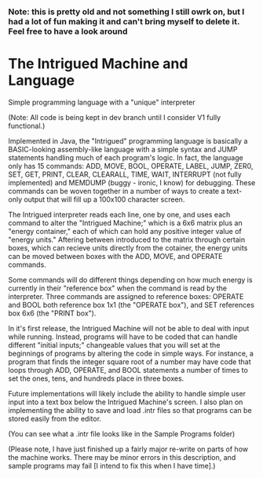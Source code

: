 ### Note: this is pretty old and not something I still owrk on, but I had a lot of fun making it and can't bring myself to delete it. Feel free to have a look around

# The Intrigued Machine and Language
Simple programming language with a "unique" interpreter

(Note: All code is being kept in dev branch until I consider V1 fully functional.)

Implemented in Java, the "Intrigued" programming language is basically a BASIC-looking assembly-like language with a simple syntax and JUMP statements handling much of each program's logic. In fact, the language only has 15 commands: ADD, MOVE, BOOL, OPERATE, LABEL, JUMP, ZER0, SET, GET, PRINT, CLEAR, CLEARALL, TIME, WAIT, INTERRUPT (not fully implemented) and MEMDUMP (buggy - ironic, I know) for debugging. These commands can be woven together in a number of ways to create a text-only output that will fill up a 100x100 character screen.

The Intrigued interpreter reads each line, one by one, and uses each command to alter the "Intrigued Machine;" which is a 6x6 matrix plus an "energy container," each of which can hold any positive integer value of "energy units." Aftering between introduced to the matrix through certain boxes, which can recieve units directly from the cotainer, the energy units can be moved between boxes with the ADD, MOVE, and OPERATE commands.  

Some commands will do different things depending on how much energy is currently in their "reference box" when the command is read by the interpreter. Three commands are assigned to reference boxes: OPERATE and BOOL both reference box 1x1 (the "OPERATE box"), and SET references box 6x6 (the "PRINT box"). 

In it's first release, the Intrigued Machine will not be able to deal with input while running. Instead, programs will have to be coded that can handle different "initial inputs;" changeable values that you will set at the beginnings of programs by altering the code in simple ways. For instance, a program that finds the integer square root of a number may have code that loops through ADD, OPERATE, and BOOL statements a number of times to set the ones, tens, and hundreds place in three boxes.  

Future implementations will likely include the ability to handle simple user input into a text box below the Intrigued Machine's screen. I also plan on implementing the ability to save and load .intr files so that programs can be stored easily from the editor.

(You can see what a .intr file looks like in the Sample Programs folder)

(Please note, I have just finished up a fairly major re-write on parts of how the machine works. There may be minor errors in this description, and sample programs may fail [I intend to fix this when I have time].)
